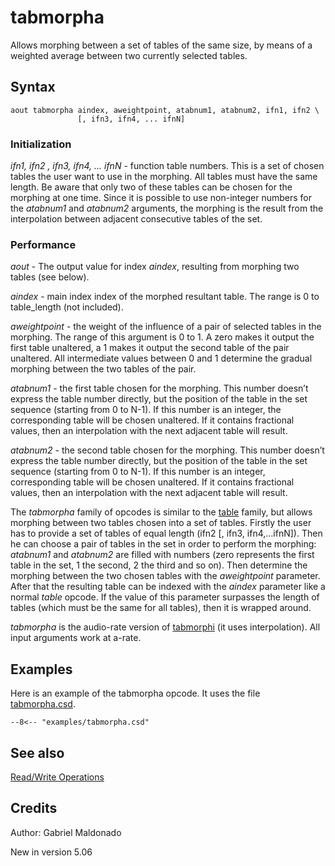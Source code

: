 <!--
id:tabmorpha
category:Table Control:Read/Write Operations
-->
# tabmorpha
Allows morphing between a set of tables of the same size, by means of a weighted average between two currently selected tables.

## Syntax
``` csound-orc
aout tabmorpha aindex, aweightpoint, atabnum1, atabnum2, ifn1, ifn2 \
               [, ifn3, ifn4, ... ifnN]
```

### Initialization

_ifn1, ifn2 , ifn3, ifn4, ... ifnN_ - function table numbers. This is a set of chosen tables the user want to use in the morphing. All tables must have the same length. Be aware that only two of these tables can be chosen for the morphing at one time. Since it is possible to use non-integer numbers for the _atabnum1_ and _atabnum2_ arguments, the morphing is the result from the interpolation between adjacent consecutive tables of the set.

### Performance

_aout_ - The output value for index _aindex_, resulting from morphing two tables (see below).

_aindex_ - main index index of the morphed resultant table. The range is 0 to table_length (not included).

_aweightpoint_ - the weight of the influence of a pair of selected tables in the morphing. The range of this argument is 0 to 1. A zero makes it output the first table unaltered, a 1 makes it output the second table of the pair unaltered. All intermediate values between 0 and 1 determine the gradual morphing between the two tables of the pair.

_atabnum1_ - the first table chosen for the morphing. This number doesn’t express the table number directly, but the position of the table in the set sequence (starting from 0 to N-1). If this number is an integer, the corresponding table will be chosen unaltered. If it contains fractional values, then an interpolation with the next adjacent table will result.

_atabnum2_ - the second table chosen for the morphing. This number doesn’t express the table number directly, but the position of the table in the set sequence (starting from 0 to N-1). If this number is an integer, corresponding table will be chosen unaltered. If it contains fractional values, then an interpolation with the next adjacent table will result.

The _tabmorpha_ family of opcodes is similar to the [table](../../opcodes/table) family, but allows morphing between two tables chosen into a set of tables. Firstly the user has to provide a set of tables of equal length (ifn2 [, ifn3, ifn4,…ifnN]). Then he can choose a pair of tables in the set in order to perform the morphing: _atabnum1_ and _atabnum2_ are filled with numbers (zero represents the first table in the set, 1 the second, 2 the third and so on). Then determine the morphing between the two chosen tables with the _aweightpoint_ parameter. After that the resulting table can be indexed with the _aindex_ parameter like a normal _table_ opcode. If the value of this parameter surpasses the length of tables (which must be the same for all tables), then it is wrapped around.

_tabmorpha_ is the audio-rate version of [tabmorphi](../../opcodes/tabmorphi) (it uses interpolation). All input arguments work at a-rate.

## Examples

Here is an example of the tabmorpha opcode. It uses the file [tabmorpha.csd](../../examples/tabmorpha.csd).

``` csound-csd title="Example of the tabmorpha opcode." linenums="1"
--8<-- "examples/tabmorpha.csd"
```

## See also

[Read/Write Operations](../../table/readwrit)

## Credits

Author: Gabriel Maldonado

New in version 5.06
